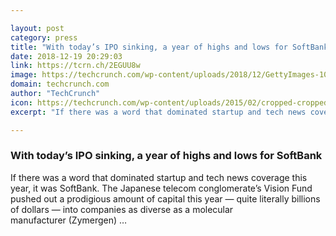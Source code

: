 ```yaml
---

layout: post
category: press
title: "With today’s IPO sinking, a year of highs and lows for SoftBank"
date: 2018-12-19 20:29:03
link: https://tcrn.ch/2EGUU8w
image: https://techcrunch.com/wp-content/uploads/2018/12/GettyImages-1057705968.jpg?w=600
domain: techcrunch.com
author: "TechCrunch"
icon: https://techcrunch.com/wp-content/uploads/2015/02/cropped-cropped-favicon-gradient.png?w=180
excerpt: "If there was a word that dominated startup and tech news coverage this year, it was SoftBank. The Japanese telecom conglomerate’s Vision Fund pushed out a prodigious amount of capital this year — quite literally billions of dollars — into companies as diverse as a molecular manufacturer (Zymergen) …"

---
```


### With today’s IPO sinking, a year of highs and lows for SoftBank

If there was a word that dominated startup and tech news coverage this year, it was SoftBank. The Japanese telecom conglomerate’s Vision Fund pushed out a prodigious amount of capital this year — quite literally billions of dollars — into companies as diverse as a molecular manufacturer (Zymergen) …